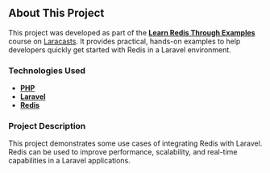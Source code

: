 ## About This Project

This project was developed as part of the [**Learn Redis Through Examples**](https://laracasts.com/series/learn-laravel-and-redis-through-examples) course on [Laracasts](https://laracasts.com/). It provides practical, hands-on examples to help developers quickly get started with Redis in a Laravel environment.

### Technologies Used

- [**PHP**](https://www.php.net/)
- [**Laravel**](https://laravel.com/)
- [**Redis**](https://redis.io/)

### Project Description

This project demonstrates some use cases of integrating Redis with Laravel. Redis can be used to improve performance, scalability, and real-time capabilities in a Laravel applications.
